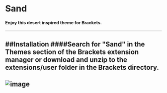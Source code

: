 # Sand
#### Enjoy this desert inspired theme for Brackets.
---
##Installation
####Search for "Sand" in the Themes section of the Brackets extension manager or download and unzip to the extensions/user folder in the Brackets directory.
---
![image](https://cloud.githubusercontent.com/assets/10617681/7733150/54855d2e-fefb-11e4-8025-b33d0fa9b596.png)
---
